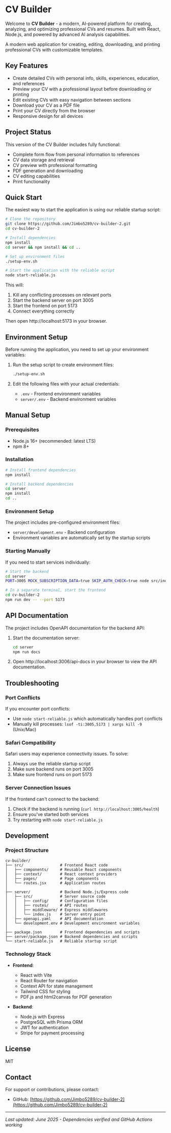 # CV Builder

Welcome to **CV Builder** - a modern, AI-powered platform for creating, analyzing, and optimizing professional CVs and resumes. Built with React, Node.js, and powered by advanced AI analysis capabilities.

A modern web application for creating, editing, downloading, and printing professional CVs with customizable templates.

## Key Features

- Create detailed CVs with personal info, skills, experiences, education, and references
- Preview your CV with a professional layout before downloading or printing
- Edit existing CVs with easy navigation between sections
- Download your CV as a PDF file
- Print your CV directly from the browser
- Responsive design for all devices

## Project Status

This version of the CV Builder includes fully functional:
- Complete form flow from personal information to references
- CV data storage and retrieval
- CV preview with professional formatting
- PDF generation and downloading
- CV editing capabilities
- Print functionality

## Quick Start

The easiest way to start the application is using our reliable startup script:

```bash
# Clone the repository
git clone https://github.com/Jimbo5289/cv-builder-2.git
cd cv-builder-2

# Install dependencies
npm install
cd server && npm install && cd ..

# Set up environment files
./setup-env.sh

# Start the application with the reliable script
node start-reliable.js
```

This will:
1. Kill any conflicting processes on relevant ports
2. Start the backend server on port 3005
3. Start the frontend on port 5173
4. Connect everything correctly

Then open http://localhost:5173 in your browser.

## Environment Setup

Before running the application, you need to set up your environment variables:

1. Run the setup script to create environment files:
   ```bash
   ./setup-env.sh
   ```

2. Edit the following files with your actual credentials:
   - `.env` - Frontend environment variables
   - `server/.env` - Backend environment variables

## Manual Setup

### Prerequisites

- Node.js 16+ (recommended: latest LTS)
- npm 8+

### Installation

```bash
# Install frontend dependencies
npm install

# Install backend dependencies
cd server
npm install
cd ..
```

### Environment Setup

The project includes pre-configured environment files:

- `server/development.env` - Backend configuration
- Environment variables are automatically set by the startup scripts

### Starting Manually

If you need to start services individually:

```bash
# Start the backend
cd server
PORT=3005 MOCK_SUBSCRIPTION_DATA=true SKIP_AUTH_CHECK=true node src/index.js

# In a separate terminal, start the frontend
cd cv-builder-2
npm run dev -- --port 5173
```

## API Documentation

The project includes OpenAPI documentation for the backend API:

1. Start the documentation server:
   ```bash
   cd server
   npm run docs
   ```

2. Open http://localhost:3006/api-docs in your browser to view the API documentation.

## Troubleshooting

### Port Conflicts

If you encounter port conflicts:
- Use `node start-reliable.js` which automatically handles port conflicts
- Manually kill processes: `lsof -ti:3005,5173 | xargs kill -9` (Unix/Mac)

### Safari Compatibility

Safari users may experience connectivity issues. To solve:
1. Always use the reliable startup script
2. Make sure backend runs on port 3005
3. Make sure frontend runs on port 5173

### Server Connection Issues

If the frontend can't connect to the backend:
1. Check if the backend is running (`curl http://localhost:3005/health`)
2. Ensure you've started both services
3. Try restarting with `node start-reliable.js`

## Development

### Project Structure

```
cv-builder/
├── src/                # Frontend React code
│   ├── components/     # Reusable React components
│   ├── context/        # React context providers
│   ├── pages/          # Page components
│   └── routes.jsx      # Application routes
│
├── server/             # Backend Node.js/Express code
│   ├── src/            # Server source code
│   │   ├── config/     # Configuration files
│   │   ├── routes/     # API routes
│   │   ├── middleware/ # Express middlewares
│   │   └── index.js    # Server entry point
│   ├── openapi.yaml    # API documentation
│   └── development.env # Development environment variables
│
├── package.json        # Frontend dependencies and scripts
├── server/package.json # Backend dependencies and scripts
└── start-reliable.js   # Reliable startup script
```

### Technology Stack

- **Frontend**:
  - React with Vite
  - React Router for navigation
  - Context API for state management
  - Tailwind CSS for styling
  - PDF.js and html2canvas for PDF generation

- **Backend**:
  - Node.js with Express
  - PostgreSQL with Prisma ORM
  - JWT for authentication
  - Stripe for payment processing

## License

MIT

## Contact

For support or contributions, please contact:
- GitHub: [https://github.com/Jimbo5289/cv-builder-2](https://github.com/Jimbo5289/cv-builder-2)

---

*Last updated: June 2025 - Dependencies verified and GitHub Actions working*
